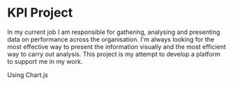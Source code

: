 # KPI Project

In my current job I am responsible for gathering, analysing and presenting data on performance across the organisation. I'm always looking for the most effective way to present the information visually and the most efficient way to carry out analysis. This project is my attempt to develop a platform to support me in my work.

Using Chart.js
